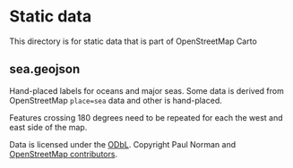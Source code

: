 # Static data

This directory is for static data that is part of OpenStreetMap Carto

## sea.geojson

Hand-placed labels for oceans and major seas. Some data is derived from OpenStreetMap `place=sea` data and other is hand-placed.

Features crossing 180 degrees need to be repeated for each the west and east side of the map.

Data is licensed under the [ODbL](http://opendatacommons.org/licenses/odbl/). Copyright Paul Norman and [OpenStreetMap contributors](http://www.openstreetmap.org/copyright).
